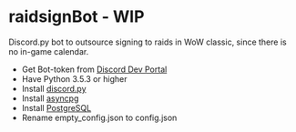 # raidsignBot - WIP

Discord.py bot to outsource signing to raids in WoW classic, since there is no in-game calendar.

- Get Bot-token from [Discord Dev Portal](https://discordapp.com/developers/applications)
- Have Python 3.5.3 or higher
- Install [discord.py](https://discordpy.readthedocs.io/en/latest/index.html#)
- Install [asyncpg](https://magicstack.github.io/asyncpg/current/index.html)
- Install [PostgreSQL](https://www.postgresql.org/)
- Rename empty_config.json to config.json